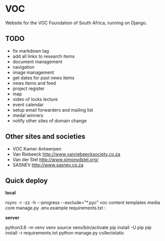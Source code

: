 # VOC

Website for the VOC Foundation of South Africa, running on Django.


## TODO

- fix markdown tag
- add all links to research items
- document management
- navigation
- image management
- get dates for past news items
- news items and feed
- project register
- map
- video of locks lecture
- event calendar
- setup email forwarders and mailing list
- medal winners
- notify other sites of domain change

## Other sites and societies

- VOC Kamer Antwerpen
- Van Riebeeck http://www.vanriebeecksociety.co.za
- Van der Stel http://www.simonvdstel.org/
- SASNEV http://www.sasnev.co.za

## Quick deploy

**local**

rsync -r -zz -h --progress --exclude="*.pyc" voc content templates media core manage.py .env.example requirements.txt <server>:<location>

**server**

python3.6 -m venv venv
source venv/bin/activate
pip install -U pip
pip install -r requirements.txt
python manage.py collectstatic

